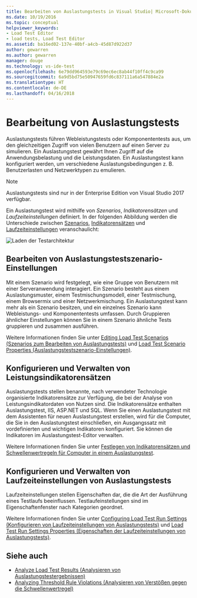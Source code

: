```yaml
---
title: Bearbeiten von Auslastungstests in Visual Studio| Microsoft-Dokumentation
ms.date: 10/19/2016
ms.topic: conceptual
helpviewer_keywords:
- Load Test Editor
- load tests, Load Test Editor
ms.assetid: ba16ed02-137e-40bf-a4cb-45d87d922d37
author: gewarren
ms.author: gewarren
manager: douge
ms.technology: vs-ide-test
ms.openlocfilehash: 6e79dd964593e79c69ec6ec8ab44f10ff4c9ca99
ms.sourcegitcommit: 6a9d5bd75e50947659fd6c837111a6a547884e2a
ms.translationtype: HT
ms.contentlocale: de-DE
ms.lasthandoff: 04/16/2018
---
```

# <a name="edit-load-tests"></a>Bearbeitung von Auslastungstests

Auslastungstests führen Webleistungstests oder Komponententests aus, um den gleichzeitigen Zugriff von vielen Benutzern auf einen Server zu simulieren. Ein Auslastungstest gewährt Ihnen Zugriff auf die Anwendungsbelastung und die Leistungsdaten. Ein Auslastungstest kann konfiguriert werden, um verschiedene Auslastungsbedingungen z. B. Benutzerlasten und Netzwerktypen zu emulieren.

> [!NOTE]
> Auslastungstests sind nur in der Enterprise Edition von Visual Studio 2017 verfügbar.

Ein Auslastungstest wird mithilfe von *Szenarios*, *Indikatorensätzen* und *Laufzeiteinstellungen* definiert. In der folgenden Abbildung werden die Unterschiede zwischen [Szenarios](../test/edit-load-test-scenarios.md), [Indikatorensätzen](../test/specify-counter-sets-and-threshold-rules-for-load-testing.md) und [Laufzeiteinstellungen](../test/load-test-run-settings-properties.md) veranschaulicht:

![Laden der Testarchitektur](../test/media/load_test_editor.png)

## <a name="edit-load-test-scenario-settings"></a>Bearbeiten von Auslastungstestszenario-Einstellungen

Mit einem Szenario wird festgelegt, wie eine Gruppe von Benutzern mit einer Serveranwendung interagiert. Ein Szenario besteht aus einem Auslastungsmuster, einem Testmischungsmodell, einer Testmischung, einem Browsermix und einer Netzwerkmischung. Ein Auslastungstest kann mehr als ein Szenario besitzen, und ein einzelnes Szenario kann Webleistungs- und Komponententests umfassen. Durch Gruppieren ähnlicher Einstellungen können Sie in einem Szenario ähnliche Tests gruppieren und zusammen ausführen.

Weitere Informationen finden Sie unter [Editing Load Test Scenarios (Szenarios zum Bearbeiten von Auslastungstests)](../test/edit-load-test-scenarios.md) und [Load Test Scenario Properties (Auslastungstestszenario-Einstellungen)](../test/load-test-scenario-properties.md).

## <a name="configure-and-manage-performance-counter-sets"></a>Konfigurieren und Verwalten von Leistungsindikatorensätzen

Auslastungstests stellen benannte, nach verwendeter Technologie organisierte Indikatorensätze zur Verfügung, die bei der Analyse von Leistungsindikatordaten von Nutzen sind. Die Indikatorensätze enthalten Auslastungstest, IIS, ASP.NET und SQL. Wenn Sie einen Auslastungstest mit dem Assistenten für neuen Auslastungstest erstellen, wird für die Computer, die Sie in den Auslastungstest einschließen, ein Ausgangssatz mit vordefinierten und wichtigen Indikatoren konfiguriert. Sie können die Indikatoren im Auslastungstest-Editor verwalten.

Weitere Informationen finden Sie unter [Festlegen von Indikatorensätzen und Schwellenwertregeln für Computer in einem Auslastungstest](../test/specify-counter-sets-and-threshold-rules-for-load-testing.md).

## <a name="configure-and-manage-load-test-run-settings"></a>Konfigurieren und Verwalten von Laufzeiteinstellungen von Auslastungstests

Laufzeiteinstellungen stellen Eigenschaften dar, die die Art der Ausführung eines Testlaufs beeinflussen. Testlaufeinstellungen sind im Eigenschaftenfenster nach Kategorien geordnet.

Weitere Informationen finden Sie unter [Configuring Load Test Run Settings (Konfigurieren von Laufzeiteinstellungen von Auslastungstests)](../test/configure-load-test-run-settings.md) und [Load Test Run Settings Properties (Eigenschaften der Laufzeiteinstellungen von Auslastungstests)](../test/load-test-run-settings-properties.md).

## <a name="see-also"></a>Siehe auch

- [Analyze Load Test Results (Analysieren von Auslastungstestergebnissen)](../test/analyze-load-test-results-using-the-load-test-analyzer.md)
- [Analyzing Threshold Rule Violations (Analysieren von Verstößen gegen die Schwellenwertregel)](../test/analyze-threshold-rule-violations-in-load-tests.md)
